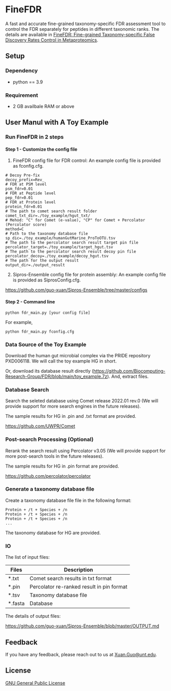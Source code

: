 
# FineFDR

A fast and accurate fine-grained taxonomy-specific FDR assessment tool to control the FDR separately for peptides in different taxonomic ranks. 
The details are available in [FineFDR: Fine-grained Taxonomy-specific False Discovery Rates Control in Metaproteomics](https://www.computer.org/csdl/proceedings-article/bibm/2022/09995401/1JC1V4ZwRO0).


## Setup

### Dependency

- python == 3.9

### Requirement

- 2 GB availbale RAM or above

## User Manul with A Toy Example

### Run FineFDR in 2 steps

#### Step 1 - Customize the config file
1. FineFDR config file for FDR control: An example config file is provided as fconfig.cfg.

```
# Decoy Pre-fix
decoy_prefix=Rev_
# FDR at PSM level
psm_fdr=0.01
# FDR at Peptide level
pep_fdr=0.01
# FDR at Protein level
protein_fdr=0.01
# The path to comet search result folder
comet_txt_dir=./toy_example/hgut_txt/
# Mehod: "C" for Comet (e-value), "CP" for Comet + Percolator (Percolator score)
method=C
# Path to the taxonomy database file
sp_dic=./toy_example/humanGutMarine_ProToOTU.tsv
# The path to the percolator search result target pin file
percolator_target=./toy_example/target_hgut.tsv
# The path to the percolator search result decoy pin file
percolator_decoy=./toy_example/decoy_hgut.tsv
# The path for the output result
output_dir=./output_result
```
2. Sipros-Ensemble config file for protein assembly: An example config file is provided as SiprosConfig.cfg.

https://github.com/guo-xuan/Sipros-Ensemble/tree/master/configs

#### Step 2 - Command line

```
python fdr_main.py [your config file]
```
For example,

```
python fdr_main.py fconfig.cfg
```


### Data Source of the Toy Example

Download the human gut microbial complex via the PRIDE repository PXD006118. We will call the toy example HG in short.

Or, download its database result directly (https://github.com/Biocomputing-Research-Group/FDR/blob/main/toy_example.7z). And, extract files.

### Database Search

Search the seleted database using Comet release 2022.01 rev.0 (We will provide support for more search engines in the future releases). 

The sample results for HG in .pin and .txt format are provided.

https://github.com/UWPR/Comet

### Post-search Processing (Optional)

Rerank the search result using Percolator v3.05 (We will provide support for more post-search tools in the future releases). 

The sample results for HG in .pin format are provided.

https://github.com/percolator/percolator

### Generate a taxonomy database file

Create a taxonomy database file file in the following format:

```
Protein + /t + Species + /n
Protein + /t + Species + /n
Protein + /t + Species + /n
...
```
The taxonomy database for HG are provided.

### IO

The list of input files:

| Files        | Description |
| ----------- | ----------- |
| *.txt     | Comet search results in txt format      |
| *.pin   | Percolator re-ranked result in pin format        |
| *.tsv     |Taxonomy database file      |
| *.fasta   | Database        |

The details of output files:

https://github.com/guo-xuan/Sipros-Ensemble/blob/master/OUTPUT.md

## Feedback

If you have any feedback, please reach out to us at Xuan.Guo@unt.edu.


## License

[GNU General Public License](https://www.gnu.org/licenses/gpl-3.0.en.html)

